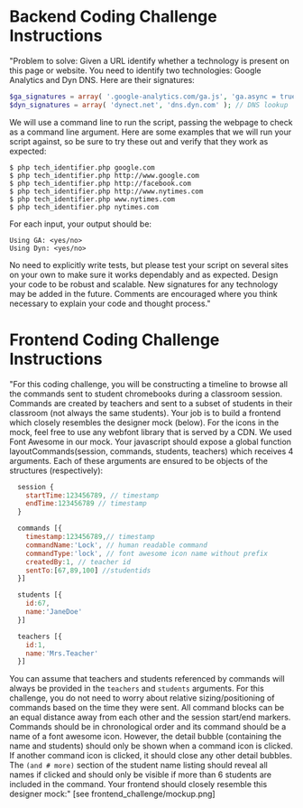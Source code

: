 # Backend Coding Challenge Instructions
"Problem to solve: Given a URL identify whether a technology is present on this page or website. You need to identify two technologies: Google Analytics and Dyn DNS. Here are their signatures:

```php
$ga_signatures = array( '.google-analytics.com/ga.js', 'ga.async = true;' ); // HTML lookup
$dyn_signatures = array( 'dynect.net', 'dns.dyn.com' ); // DNS lookup
```

We will use a command line to run the script, passing the webpage to check as a command line argument. Here are some examples that we will run your script against, so be sure to try these out and verify that they
work as expected:

```
$ php tech_identifier.php google.com
$ php tech_identifier.php http://www.google.com
$ php tech_identifier.php http://facebook.com
$ php tech_identifier.php http://www.nytimes.com
$ php tech_identifier.php www.nytimes.com
$ php tech_identifier.php nytimes.com
```

For each input, your output should be:

```
Using GA: <yes/no>
Using Dyn: <yes/no>
```

No need to explicitly write tests, but please test your script on several sites on your own to make sure it works dependably and as expected. Design your code to be robust and scalable. New signatures for any technology may be added in the future. Comments are encouraged where you think necessary to explain your code and thought process."


# Frontend Coding Challenge Instructions
"For this coding challenge, you will be constructing a timeline to browse all the commands sent to student chromebooks during a classroom session. Commands are created by teachers and sent to a subset of students in their classroom (not always the same students). Your job is to build a frontend which closely resembles the designer mock (below). For the icons in the mock, feel free to use any webfont library that is served by a CDN. We used Font Awesome in our mock. Your javascript should expose a global function layoutCommands(session, commands, students, teachers) which receives 4 arguments. Each of these arguments are ensured to be objects of the structures (respectively):

```javascript
  session {
    startTime:123456789, // timestamp
    endTime:123456789 // timestamp 
  }

  commands [{
    timestamp:123456789,// timestamp
    commandName:'Lock', // human readable command
    commandType:'lock', // font awesome icon name without prefix
    createdBy:1, // teacher id
    sentTo:[67,89,100] //studentids
  }]

  students [{
    id:67,
    name:'JaneDoe' 
  }]

  teachers [{
    id:1,
    name:'Mrs.Teacher'
  }]
```

You can assume that teachers and students referenced by commands will always be provided in the `teachers` and `students` arguments. For this challenge, you do not need to worry about relative sizing/positioning of commands based on the time they were sent. All command blocks can be an equal distance away from each other and the session start/end markers. Commands should be in chronological order and its command should be a name of a font awesome icon. However, the detail bubble (containing the name and students) should only be shown when a command icon is clicked. If another command icon is clicked, it should close any other detail bubbles. The `(and # more)` section of the student name listing should reveal all names if clicked and should only be visible if more than 6 students are included in the command. Your frontend should closely resemble this designer mock:" [see frontend_challenge/mockup.png]
